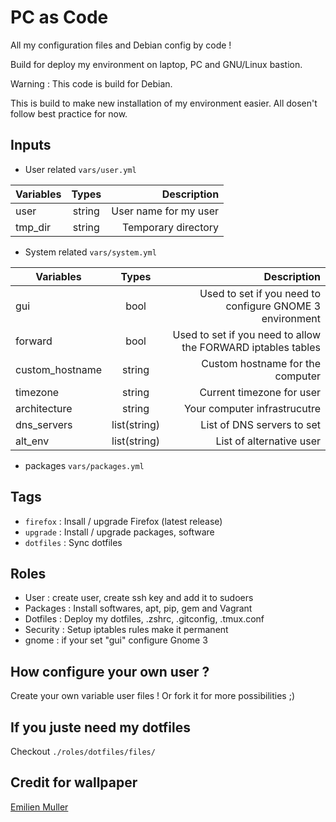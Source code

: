 # PC as Code

All my configuration files and Debian config by code !

Build for deploy my environment on laptop, PC and GNU/Linux bastion.

Warning : This code is build for Debian.

This is build to make new installation of my environment easier. All dosen't follow best practice for now.

## Inputs

* User related `vars/user.yml`

|   Variables      |   Types      | Description |
| -------------    |:------------:| -----------:|
|     user         |    string    | User name for my user |
|    tmp_dir		   |    string    | Temporary directory |

* System related `vars/system.yml`

|   Variables      |   Types      | Description |
| -------------    |:------------:| -----------:|
|     gui          |    bool      | Used to set if you need to configure GNOME 3 environment |
|   forward        |    bool      | Used to set if you need to allow the FORWARD iptables tables |
|custom_hostname   |    string    | Custom hostname for the computer|
|    timezone      |    string    | Current timezone for user |
| architecture     |    string    | Your computer infrastrucutre |
| dns_servers      | list(string) | List of DNS servers to set |
|    alt_env       | list(string) | List of alternative user |

* packages `vars/packages.yml`

## Tags

* `firefox` : Insall / upgrade Firefox (latest release)
* `upgrade` : Install / upgrade packages, software
* `dotfiles` : Sync dotfiles

## Roles

* User : create user, create ssh key and add it to sudoers
* Packages : Install softwares, apt, pip, gem and Vagrant
* Dotfiles : Deploy my dotfiles, .zshrc, .gitconfig, .tmux.conf
* Security : Setup iptables rules make it permanent
* gnome : if your set "gui" configure Gnome 3

## How configure your own user ?

Create your own variable user files ! Or fork it for more possibilities ;)

## If you juste need my dotfiles

Checkout `./roles/dotfiles/files/`

## Credit for wallpaper

[Emilien Muller](https://unsplash.com/@mil68)
